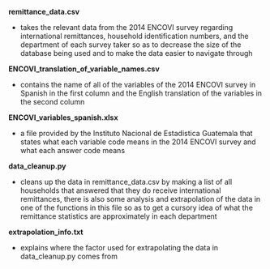 **remittance_data.csv**
- takes the relevant data from the 2014 ENCOVI survey regarding international remittances, household identification numbers, and the department of each survey taker so as to decrease the size of the database being used and to make the data easier to navigate through

**ENCOVI_translation_of_variable_names.csv**
- contains the name of all of the variables of the 2014 ENCOVI survey in Spanish in the first column and the English translation of the variables in the second column

**ENCOVI_variables_spanish.xlsx**
- a file provided by the Instituto Nacional de Estadistica Guatemala that states what each variable code means in the 2014 ENCOVI survey and what each answer code means

**data_cleanup.py**
- cleans up the data in remittance_data.csv by making a list of all households that answered that they do receive international remittances, there is also some analysis and extrapolation of the data in one of the functions in this file so as to get a cursory idea of what the remittance statistics are approximately in each department

**extrapolation_info.txt**
- explains where the factor used for extrapolating the data in data_cleanup.py comes from
